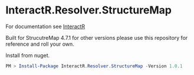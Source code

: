 # InteractR.Resolver.StructureMap
For documentation see [InteractR](https://github.com/madebykrol/InteractR)

Built for StrucutreMap 4.7.1 for other versions please use this repository for reference and roll your own.

Install from nuget.
```PowerShell
PM > Install-Package InteractR.Resolver.StructureMap -Version 1.0.1
```